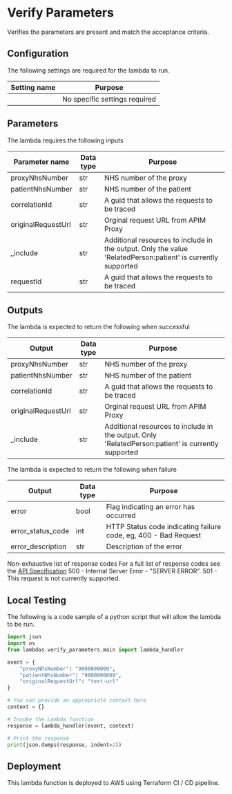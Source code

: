 # Verify Parameters

Verifies the parameters are present and match the acceptance criteria.

## Configuration

The following settings are required for the lambda to run.

| Setting name | Purpose                       |
| ------------ | ----------------------------- |
|              | No specific settings required |

## Parameters

The lambda requires the following inputs

| Parameter name     | Data type | Purpose                                                                                                       |
| ------------------ | --------- | ------------------------------------------------------------------------------------------------------------- |
| proxyNhsNumber     | str       | NHS number of the proxy                                                                                       |
| patientNhsNumber   | str       | NHS number of the patient                                                                                     |
| correlationId      | str       | A guid that allows the requests to be traced                                                                  |
| originalRequestUrl | str       | Orginal request URL from APIM Proxy                                                                           |
| _include           | str       | Additional resources to include in the output.  Only the value 'RelatedPerson:patient' is currently supported |
| requestId          | str       | A guid that allows the requests to be traced                                                                  |

## Outputs

The lambda is expected to return the following when successful

| Output             | Data type | Purpose                                                                                             |
| ------------------ | --------- | --------------------------------------------------------------------------------------------------- |
| proxyNhsNumber     | str       | NHS number of the proxy                                                                             |
| patientNhsNumber   | str       | NHS number of the patient                                                                           |
| correlationId      | str       | A guid that allows the requests to be traced                                                        |
| originalRequestUrl | str       | Orginal request URL from APIM Proxy                                                                 |
| _include           | str       | Additional resources to include in the output.  Only 'RelatedPerson:patient' is currently supported |

The lambda is expected to return the following when failure

| Output            | Data type | Purpose                                                         |
| ----------------- | --------- | --------------------------------------------------------------- |
| error             | bool      | Flag indicating an error has occurred                           |
| error_status_code | int       | HTTP Status code indicating failure code, eg, 400 - Bad Request |
| error_description | str       | Description of the error                                        |

Non-exhaustive list of response codes
For a full list of response codes see the [API Specification](https://github.com/NHSDigital/validated-relationships-service-api/blob/e56620340f30965373259ebb92c92c98d72d01e3/specification/validated-relationships-service-api.yaml#L188)
500 - Internal Server Error - "SERVER ERROR".
501 - This request is not currently supported.

## Local Testing

The following is a code sample of a python script that will allow the lambda to be run.

```python
import json
import os
from lambdas.verify_parameters.main import lambda_handler

event = {
    "proxyNhsNumber": "9000000009",
    "patientNhsNumber": "9000000009",
    "originalRequestUrl": "test-url"
}

# You can provide an appropriate context here
context = {}

# Invoke the Lambda function
response = lambda_handler(event, context)

# Print the response
print(json.dumps(response, indent=2))
```

## Deployment

This lambda function is deployed to AWS using Terraform CI / CD pipeline.

